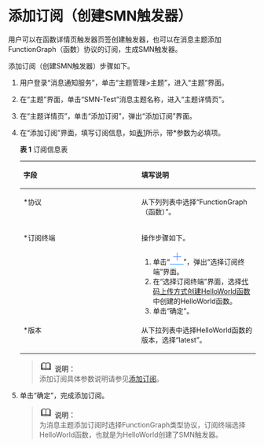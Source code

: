 # 添加订阅（创建SMN触发器）<a name="functiongraph_01_0560"></a>

用户可以在函数详情页触发器页签创建触发器，也可以在消息主题添加FunctionGraph（函数）协议的订阅，生成SMN触发器。

添加订阅（创建SMN触发器）步骤如下。

1.  用户登录“消息通知服务”，单击“主题管理\>主题”，进入“主题”界面。
2.  在“主题”界面，单击“SMN-Test”消息主题名称，进入“主题详情页”。
3.  在“主题详情页”，单击“添加订阅”，弹出“添加订阅”界面。
4.  在“添加订阅”界面，填写订阅信息，如[表1](#table4277812911123)所示，带\*参数为必填项。

    **表 1**  订阅信息表

    <a name="table4277812911123"></a>
    <table><thead align="left"><tr id="row6452289411123"><th class="cellrowborder" valign="top" width="50%" id="mcps1.2.3.1.1"><p id="p10222672111212"><a name="p10222672111212"></a><a name="p10222672111212"></a>字段</p>
    </th>
    <th class="cellrowborder" valign="top" width="50%" id="mcps1.2.3.1.2"><p id="p22730128111212"><a name="p22730128111212"></a><a name="p22730128111212"></a>填写说明</p>
    </th>
    </tr>
    </thead>
    <tbody><tr id="row3775359111123"><td class="cellrowborder" valign="top" width="50%" headers="mcps1.2.3.1.1 "><p id="p29066614111212"><a name="p29066614111212"></a><a name="p29066614111212"></a>*协议</p>
    </td>
    <td class="cellrowborder" valign="top" width="50%" headers="mcps1.2.3.1.2 "><p id="p1753551895938"><a name="p1753551895938"></a><a name="p1753551895938"></a>从下列列表中选择“FunctionGraph（函数）”。</p>
    </td>
    </tr>
    <tr id="row1040996411123"><td class="cellrowborder" valign="top" width="50%" headers="mcps1.2.3.1.1 "><p id="p4604418102450"><a name="p4604418102450"></a><a name="p4604418102450"></a>*订阅终端</p>
    </td>
    <td class="cellrowborder" valign="top" width="50%" headers="mcps1.2.3.1.2 "><p id="p23438155104255"><a name="p23438155104255"></a><a name="p23438155104255"></a>操作步骤如下。</p>
    <a name="ol63784051104119"></a><a name="ol63784051104119"></a><ol id="ol63784051104119"><li>单击“<a name="image12851510163510"></a><a name="image12851510163510"></a><span><img id="image12851510163510" src="figures/icon-add.png"></span>”，弹出“选择订阅终端”界面。</li><li>在“选择订阅终端”界面，选择<a href="代码上传方式创建HelloWorld函数.md">代码上传方式创建HelloWorld函数</a>中创建的HelloWorld函数。</li><li>单击“确定”。</li></ol>
    </td>
    </tr>
    <tr id="row38401286103746"><td class="cellrowborder" valign="top" width="50%" headers="mcps1.2.3.1.1 "><p id="p10067254103746"><a name="p10067254103746"></a><a name="p10067254103746"></a>*版本</p>
    </td>
    <td class="cellrowborder" valign="top" width="50%" headers="mcps1.2.3.1.2 "><p id="p10141218103746"><a name="p10141218103746"></a><a name="p10141218103746"></a>从下拉列表中选择HelloWorld函数的版本，选择“latest”。</p>
    </td>
    </tr>
    </tbody>
    </table>

    >![](public_sys-resources/icon-note.gif) **说明：**   
    >添加订阅具体参数说明请参见[添加订阅](http://support.huaweicloud.com/usermanual-smn/zh-cn_topic_0043961402.html)。  

5.  单击“确定”，完成添加订阅。

    >![](public_sys-resources/icon-note.gif) **说明：**   
    >为消息主题添加订阅时选择FunctionGraph类型协议，订阅终端选择HelloWorld函数，也就是为HelloWorld创建了SMN触发器。  


